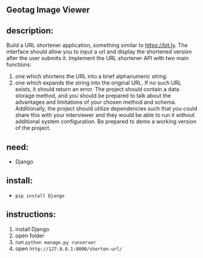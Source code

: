 ## Geotag Image Viewer

## description:
Build a URL shortener application, something similar to https://bit.ly.
The interface should allow you to input a url and display the shortened version after the user submits it.
Implement the URL shortener API with two main functions:
1. one which shortens the URL into a brief alphanumeric string.
2. one which expands the string into the original URL. If no such URL exists, it should return an error.
The project should contain a data storage method, and you should be prepared to talk about the
advantages and limitations of your chosen method and schema. Additionally, the project should
utilize dependencies such that you could share this with your interviewer and they would be able
to run it without additional system configuration. Be prepared to demo a working version of the
project.

## need: 
- Django

## install:
- `pip install Django`
  
## instructions: 
1. install Django
2. open folder
3. run `python manage.py runserver`
4. open `http://127.0.0.1:8000/shorten-url/`

